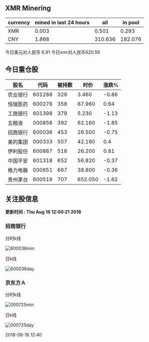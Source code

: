 ## XMR Minering

|currency|mined in last 24 hours|all|in pool|
|---|---|---|---|
|XMR|0.003|0.501|0.293|
|CNY|1.868|310.636|182.076|

今日美元对人民币 6.91	今日xmr对人民币620.56


## 今日重仓股 

|股名|代码|被持数|时价|涨跌%|
|---|---|---|---|---|
|农业银行|601288|328|3.460|-0.86|
|恒瑞医药|600276|358|67.960|0.64|
|工商银行|601398|379|5.230|-1.13|
|五粮液|000858|392|62.160|-1.85|
|招商银行|600036|453|26.500|-0.75|
|美的集团|000333|507|42.190|0.4|
|伊利股份|600887|518|26.200|0.81|
|中国平安|601318|652|56.820|-0.37|
|格力电器|000651|667|38.800|-0.36|
|贵州茅台|600519|707|652.050|-1.62|

## 关注股信息
**更新时间 : Thu Aug 16 12:00:21 2018**
### 招商银行 
分时k线

![600036min](http://image.sinajs.cn/newchart/min/n/sh600036.gif)

日k线

![600036day](http://image.sinajs.cn/newchart/daily/n/sh600036.gif)

### 京东方Ａ 
分时k线

![000725min](http://image.sinajs.cn/newchart/min/n/sz000725.gif)

日k线

![000725day](http://image.sinajs.cn/newchart/daily/n/sz000725.gif)

2018-08-16 12:40